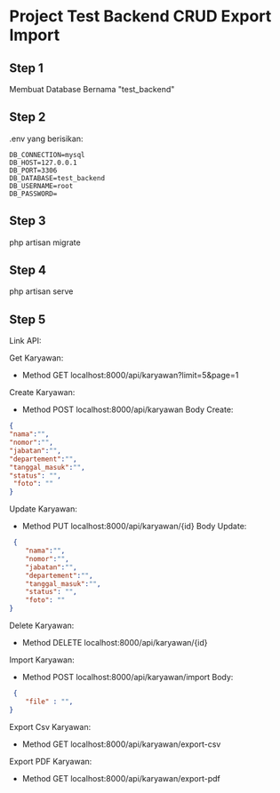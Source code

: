 # Project Test Backend CRUD Export Import

## Step 1
Membuat Database Bernama "test_backend"

## Step 2
.env yang berisikan:
```env
DB_CONNECTION=mysql
DB_HOST=127.0.0.1
DB_PORT=3306
DB_DATABASE=test_backend
DB_USERNAME=root
DB_PASSWORD=
```

## Step 3
php artisan migrate

## Step 4
php artisan serve

## Step 5
Link API:

Get Karyawan: <br>
* Method GET localhost:8000/api/karyawan?limit=5&page=1 


Create Karyawan: <br>
* Method POST localhost:8000/api/karyawan
Body Create: 
```json
{
"nama":"",
"nomor":"",
"jabatan":"",
"departement":"",
"tanggal_masuk":"",
"status": "",
 "foto": ""
}
```


Update Karyawan: <br>
* Method PUT localhost:8000/api/karyawan/{id}
Body Update:
```json
 {
    "nama":"",
	"nomor":"",
	"jabatan":"",
	"departement":"",
	"tanggal_masuk":"",
    "status": "",
    "foto": ""
}
```


Delete Karyawan: <br>
* Method DELETE localhost:8000/api/karyawan/{id}


Import Karyawan: 
* Method POST localhost:8000/api/karyawan/import
Body:
```json
 {
    "file" : "",
}
```


Export Csv Karyawan: 
* Method GET localhost:8000/api/karyawan/export-csv

Export PDF Karyawan: 
* Method GET localhost:8000/api/karyawan/export-pdf

